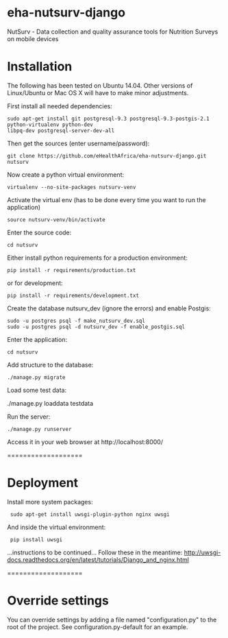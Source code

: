 eha-nutsurv-django
==================

NutSurv - Data collection and quality assurance tools for Nutrition Surveys on mobile devices

# Installation


The following has been tested on Ubuntu 14.04. Other versions of Linux/Ubuntu or Mac OS X will have
to make minor adjustments.

First install all needed dependencies:

    sudo apt-get install git postgresql-9.3 postgresql-9.3-postgis-2.1 python-virtualenv python-dev
    libpq-dev postgresql-server-dev-all

Then get the sources (enter username/password):

    git clone https://github.com/eHealthAfrica/eha-nutsurv-django.git nutsurv

Now create a python virtual environment:

    virtualenv --no-site-packages nutsurv-venv

Activate the virtual env (has to be done every time you want to run the application)

    source nutsurv-venv/bin/activate

Enter the source code:

    cd nutsurv

Either install python requirements for a production environment:

    pip install -r requirements/production.txt

or for development:

    pip install -r requirements/development.txt

Create the database nutsurv_dev (ignore the errors) and enable Postgis:

    sudo -u postgres psql -f make_nutsurv_dev.sql
    sudo -u postgres psql -d nutsurv_dev -f enable_postgis.sql

Enter the application:

    cd nutsurv

Add structure to the database:

    ./manage.py migrate

Load some test data:

./manage.py loaddata testdata


Run the server:

    ./manage.py runserver

Access it in your web browser at http://localhost:8000/

===================

# Deployment

Install more system packages:

     sudo apt-get install uwsgi-plugin-python nginx uwsgi

And inside the virtual environment:

     pip install uwsgi

...instructions to be continued... Follow these in the meantime: http://uwsgi-docs.readthedocs.org/en/latest/tutorials/Django_and_nginx.html

===================

# Override settings

You can override settings by adding a file named "configuration.py" to the root of the project. See configuration.py-default for an example.

